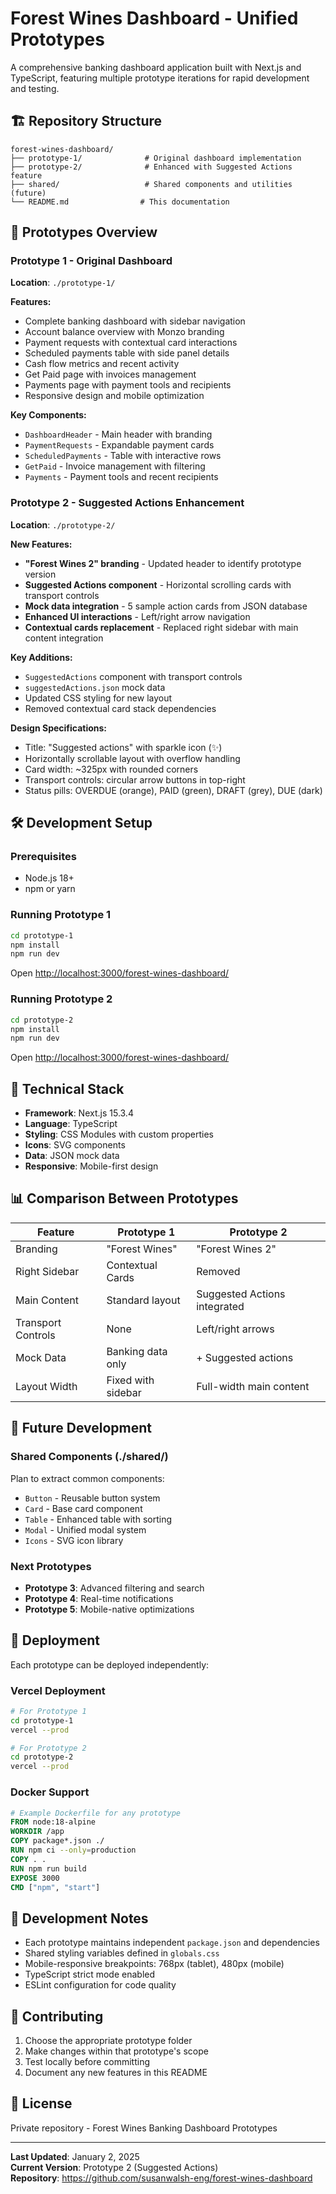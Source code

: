 # Forest Wines Dashboard - Unified Prototypes

A comprehensive banking dashboard application built with Next.js and TypeScript, featuring multiple prototype iterations for rapid development and testing.

## 🏗️ Repository Structure

```
forest-wines-dashboard/
├── prototype-1/              # Original dashboard implementation
├── prototype-2/              # Enhanced with Suggested Actions feature
├── shared/                   # Shared components and utilities (future)
└── README.md                # This documentation
```

## 🚀 Prototypes Overview

### Prototype 1 - Original Dashboard
**Location**: `./prototype-1/`

**Features:**
- Complete banking dashboard with sidebar navigation
- Account balance overview with Monzo branding
- Payment requests with contextual card interactions
- Scheduled payments table with side panel details
- Cash flow metrics and recent activity
- Get Paid page with invoices management
- Payments page with payment tools and recipients
- Responsive design and mobile optimization

**Key Components:**
- `DashboardHeader` - Main header with branding
- `PaymentRequests` - Expandable payment cards
- `ScheduledPayments` - Table with interactive rows
- `GetPaid` - Invoice management with filtering
- `Payments` - Payment tools and recent recipients

### Prototype 2 - Suggested Actions Enhancement
**Location**: `./prototype-2/`

**New Features:**
- **"Forest Wines 2" branding** - Updated header to identify prototype version
- **Suggested Actions component** - Horizontal scrolling cards with transport controls
- **Mock data integration** - 5 sample action cards from JSON database
- **Enhanced UI interactions** - Left/right arrow navigation
- **Contextual cards replacement** - Replaced right sidebar with main content integration

**Key Additions:**
- `SuggestedActions` component with transport controls
- `suggestedActions.json` mock data
- Updated CSS styling for new layout
- Removed contextual card stack dependencies

**Design Specifications:**
- Title: "Suggested actions" with sparkle icon (✨)
- Horizontally scrollable layout with overflow handling
- Card width: ~325px with rounded corners
- Transport controls: circular arrow buttons in top-right
- Status pills: OVERDUE (orange), PAID (green), DRAFT (grey), DUE (dark)

## 🛠️ Development Setup

### Prerequisites
- Node.js 18+ 
- npm or yarn

### Running Prototype 1
```bash
cd prototype-1
npm install
npm run dev
```
Open [http://localhost:3000/forest-wines-dashboard/](http://localhost:3000/forest-wines-dashboard/)

### Running Prototype 2  
```bash
cd prototype-2
npm install
npm run dev
```
Open [http://localhost:3000/forest-wines-dashboard/](http://localhost:3000/forest-wines-dashboard/)

## 🔧 Technical Stack

- **Framework**: Next.js 15.3.4
- **Language**: TypeScript
- **Styling**: CSS Modules with custom properties
- **Icons**: SVG components
- **Data**: JSON mock data
- **Responsive**: Mobile-first design

## 📊 Comparison Between Prototypes

| Feature | Prototype 1 | Prototype 2 |
|---------|-------------|-------------|
| Branding | "Forest Wines" | "Forest Wines 2" |
| Right Sidebar | Contextual Cards | Removed |
| Main Content | Standard layout | Suggested Actions integrated |
| Transport Controls | None | Left/right arrows |
| Mock Data | Banking data only | + Suggested actions |
| Layout Width | Fixed with sidebar | Full-width main content |

## 🎯 Future Development

### Shared Components (./shared/)
Plan to extract common components:
- `Button` - Reusable button system
- `Card` - Base card component
- `Table` - Enhanced table with sorting
- `Modal` - Unified modal system
- `Icons` - SVG icon library

### Next Prototypes
- **Prototype 3**: Advanced filtering and search
- **Prototype 4**: Real-time notifications
- **Prototype 5**: Mobile-native optimizations

## 🚀 Deployment

Each prototype can be deployed independently:

### Vercel Deployment
```bash
# For Prototype 1
cd prototype-1
vercel --prod

# For Prototype 2  
cd prototype-2
vercel --prod
```

### Docker Support
```dockerfile
# Example Dockerfile for any prototype
FROM node:18-alpine
WORKDIR /app
COPY package*.json ./
RUN npm ci --only=production
COPY . .
RUN npm run build
EXPOSE 3000
CMD ["npm", "start"]
```

## 📝 Development Notes

- Each prototype maintains independent `package.json` and dependencies
- Shared styling variables defined in `globals.css`
- Mobile-responsive breakpoints: 768px (tablet), 480px (mobile)
- TypeScript strict mode enabled
- ESLint configuration for code quality

## 🤝 Contributing

1. Choose the appropriate prototype folder
2. Make changes within that prototype's scope
3. Test locally before committing
4. Document any new features in this README

## 📄 License

Private repository - Forest Wines Banking Dashboard Prototypes

---

**Last Updated**: January 2, 2025  
**Current Version**: Prototype 2 (Suggested Actions)  
**Repository**: https://github.com/susanwalsh-eng/forest-wines-dashboard 